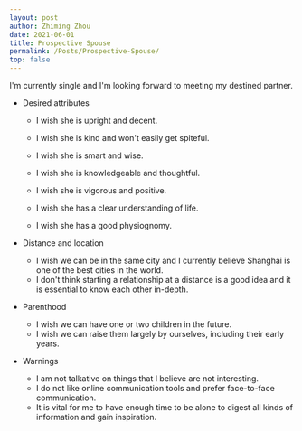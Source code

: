 ```yaml
---
layout: post
author: Zhiming Zhou
date: 2021-06-01
title: Prospective Spouse
permalink: /Posts/Prospective-Spouse/
top: false
---
```


I'm currently single and I'm looking forward to meeting my destined partner.

- Desired attributes 

  - I wish she is upright and decent.
  - I wish she is kind and won't easily get spiteful.
  
  - I wish she is smart and wise.
  - I wish she is knowledgeable and thoughtful.
  
  - I wish she is vigorous and positive.
  - I wish she has a clear understanding of life.
  
  - I wish she has a good physiognomy.

<!--  -->
- Distance and location

  - I wish we can be in the same city and I currently believe Shanghai is one of the best cities in the world.
  - I don't think starting a relationship at a distance is a good idea and it is essential to know each other in-depth.

<!--  -->
- Parenthood

  - I wish we can have one or two children in the future.
  - I wish we can raise them largely by ourselves, including their early years.

<!--  -->
- Warnings

  - I am not talkative on things that I believe are not interesting.
  - I do not like online communication tools and prefer face-to-face communication.
  - It is vital for me to have enough time to be alone to digest all kinds of information and gain inspiration.
 
